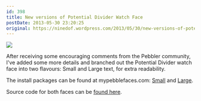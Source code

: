 ```yaml
---
id: 398
title: New versions of Potential Divider Watch Face
postDate: 2013-05-30 23:20:25
original: https://ninedof.wordpress.com/2013/05/30/new-versions-of-potential-divider-watch-face/
---
```


![](http://ninedof.files.wordpress.com/2013/05/dividersizes.png?w=545)

After receiving some encouraging comments from the Pebbler community, I've added some more details and branched out the Potential Divider watch face into two flavours: Small and Large text, for extra readability.

The install packages can be found at mypebblefaces.com:  [Small](http://www.mypebblefaces.com/view?fID=3745&amp;aName=Bonsitm&amp;pageTitle=Potential+Divider&amp;auID=3905) and  [Large](http://www.mypebblefaces.com/view?fID=3754&amp;aName=Bonsitm&amp;pageTitle=Potential+Divider+Large+Edition&amp;auID=3905).

Source code for both faces can be  [found here](https://www.dropbox.com/s/iuynpy0tn3reg9r/Divider%20Small%20and%20Large.zip?v=0mcn).
